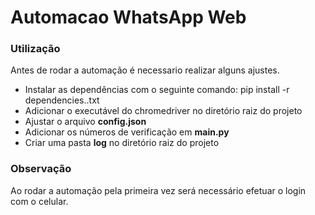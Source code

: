 # Automacao WhatsApp Web

### Utilização

Antes de rodar a automação é necessario realizar alguns ajustes.

- Instalar as dependências com o seguinte comando:
		pip install -r dependencies..txt
- Adicionar o executável do chromedriver no diretório raiz do projeto
- Ajustar o arquivo **config.json**
- Adicionar os números de verificação em **main.py**
- Criar uma pasta **log** no diretório raiz do projeto

### Observação

Ao rodar a automação pela primeira vez será necessário efetuar o login com o celular.

